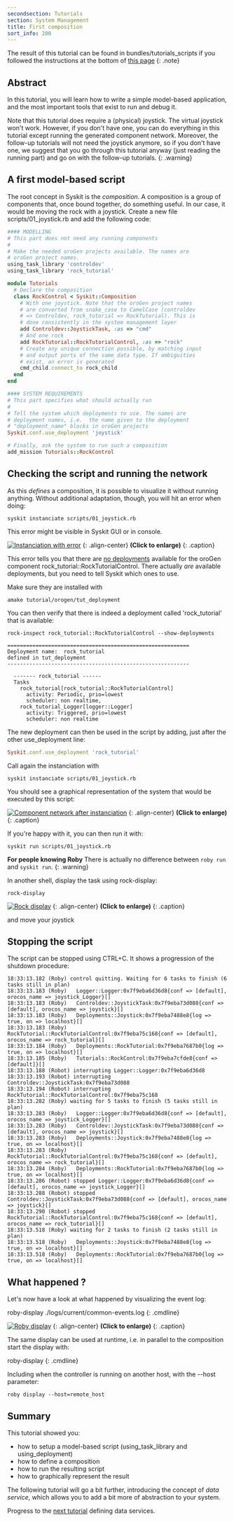 ```yaml
---
secondsection: Tutorials
section: System Management
title: First composition
sort_info: 200
---
```


The result of this tutorial can be found in bundles/tutorials_scripts if you
followed the instructions at the bottom of [this page](../tutorials/index.html)
{: .note}

Abstract
------------
In this tutorial, you will learn how to write a simple model-based application,
and the most important tools that exist to run and debug it.

Note that this tutorial does require a (physical) joystick. The virtual joystick
won't work. However, if you don't have one, you can do everything in this
tutorial except running the generated component network. Moreover, the follow-up
tutorials will not need the joystick anymore, so if you don't have one, we
suggest that you go through this tutorial anyway (just reading the running part)
and go on with the follow-up tutorials.
{: .warning}

A first model-based script
------------
The root concept in Syskit is the _composition_. A
composition is a group of components that, once bound together, do something
useful. In our case, it would be moving the rock with a joystick. Create a new
file scripts/01_joystick.rb and add the following code:

~~~ ruby
#### MODELLING
# This part does not need any running components
#
# Make the needed oroGen projects available. The names are
# oroGen project names.
using_task_library 'controldev'
using_task_library 'rock_tutorial'

module Tutorials
  # Declare the composition
  class RockControl < Syskit::Composition
    # With one joystick. Note that the oroGen project names
    # are converted from snake_case to CamelCase (controldev
    # => Controldev, rock_tutorial => RockTutorial). This is
    # done consistently in the system management layer
    add Controldev::JoystickTask, :as => "cmd"
    # And one rock
    add RockTutorial::RockTutorialControl, :as => "rock"
    # Create any unique connection possible, by matching input
    # and output ports of the same data type. If ambiguities
    # exist, an error is generated
    cmd_child.connect_to rock_child
  end
end

#### SYSTEM REQUIREMENTS
# This part specifies what should actually run
#
# Tell the system which deployments to use. The names are
# deployment names, i.e.  the name given to the deployment
# "deployment_name" blocks in oroGen projects
Syskit.conf.use_deployment 'joystick'

# Finally, ask the system to run such a composition
add_mission Tutorials::RockControl
~~~

Checking the script and running the network
-------------------
As this _defines_ a composition, it is possible to visualize it without
running anything. Without additional adaptation, though, you will hit an error when doing:

~~~
syskit instanciate scripts/01_joystick.rb
~~~

This error might be visible in Syskit GUI or in console. 

[![Instanciation with error](200_instanciate_error_output_thumb.png)](200_instanciate_error_output.png)
{: .align-center}
__(Click to enlarge)__
{: .caption}

This error tells you that there are [no
deployments](../advanced_tutorials/100_deployments.html) available for the
oroGen component rock_tutorial::RockTutorialControl. There actually *are*
available deployments, but you need to tell Syskit which ones to use.

Make sure they are installed with

~~~
amake tutorial/orogen/tut_deployment
~~~

You can then verify that there is indeed a deployment called 'rock_tutorial' that
is available:

~~~
rock-inspect rock_tutorial::RockTutorialControl --show-deployments

==========================================================
Deployment name:  rock_tutorial
defined in tut_deployment
----------------------------------------------------------

  ------- rock_tutorial ------
  Tasks
    rock_tutorial[rock_tutorial::RockTutorialControl]
      activity: Periodic, prio=lowest
      scheduler: non realtime,
    rock_tutorial_Logger[logger::Logger]
      activity: Triggered, prio=lowest
      scheduler: non realtime
~~~

The new deployment can then be used in the script by adding, just after the
other use_deployment line:

~~~ ruby
Syskit.conf.use_deployment 'rock_tutorial'
~~~

Call again the instanciation with

~~~
syskit instanciate scripts/01_joystick.rb
~~~

You should see a graphical representation of the system that would be executed by this script:

[![Component network after instanciation](200_instanciate_output_thumb.png)](200_instanciate_output.png)
{: .align-center}
__(Click to enlarge)__
{: .caption}

If you're happy with it, you can then run it with:

~~~
syskit run scripts/01_joystick.rb
~~~

__For people knowing Roby__ There is actually no difference between `roby run`
and `syskit run`.
{: .warning}

In another shell, display the task using rock-display: 

~~~
rock-display
~~~

[![Rock display](200_rock_display_thumb.png)](200_rock_display.png)
{: .align-center}
__(Click to enlarge)__
{: .caption}

and move your joystick

Stopping the script
-------------------
The script can be stopped using CTRL+C. It shows a progression of the shutdown
procedure:

~~~
18:33:13.182 (Roby) control quitting. Waiting for 6 tasks to finish (6 tasks still in plan)
18:33:13.183 (Roby)   Logger::Logger:0x7f9eba6d36d8{conf => [default], orocos_name => joystick_Logger}[]
18:33:13.183 (Roby)   Controldev::JoystickTask:0x7f9eba73d088{conf => [default], orocos_name => joystick}[]
18:33:13.183 (Roby)   Deployments::Joystick:0x7f9eba7488e8{log => true, on => localhost}[]
18:33:13.183 (Roby)   RockTutorial::RockTutorialControl:0x7f9eba75c168{conf => [default], orocos_name => rock_tutorial}[]
18:33:13.184 (Roby)   Deployments::RockTutorial:0x7f9eba7687b0{log => true, on => localhost}[]
18:33:13.185 (Roby)   Tutorials::RockControl:0x7f9eba7cfde8{conf => [default]}[]
18:33:13.188 (Robot) interrupting Logger::Logger:0x7f9eba6d36d8
18:33:13.193 (Robot) interrupting Controldev::JoystickTask:0x7f9eba73d088
18:33:13.194 (Robot) interrupting RockTutorial::RockTutorialControl:0x7f9eba75c168
18:33:13.282 (Roby) waiting for 5 tasks to finish (5 tasks still in plan)
18:33:13.283 (Roby)   Logger::Logger:0x7f9eba6d36d8{conf => [default], orocos_name => joystick_Logger}[]
18:33:13.283 (Roby)   Controldev::JoystickTask:0x7f9eba73d088{conf => [default], orocos_name => joystick}[]
18:33:13.283 (Roby)   Deployments::Joystick:0x7f9eba7488e8{log => true, on => localhost}[]
18:33:13.283 (Roby)   RockTutorial::RockTutorialControl:0x7f9eba75c168{conf => [default], orocos_name => rock_tutorial}[]
18:33:13.284 (Roby)   Deployments::RockTutorial:0x7f9eba7687b0{log => true, on => localhost}[]
18:33:13.286 (Robot) stopped Logger::Logger:0x7f9eba6d36d8{conf => [default], orocos_name => joystick_Logger}[]
18:33:13.288 (Robot) stopped Controldev::JoystickTask:0x7f9eba73d088{conf => [default], orocos_name => joystick}[]
18:33:13.290 (Robot) stopped RockTutorial::RockTutorialControl:0x7f9eba75c168{conf => [default], orocos_name => rock_tutorial}[]
18:33:13.518 (Roby) waiting for 2 tasks to finish (2 tasks still in plan)
18:33:13.518 (Roby)   Deployments::Joystick:0x7f9eba7488e8{log => true, on => localhost}[]
18:33:13.518 (Roby)   Deployments::RockTutorial:0x7f9eba7687b0{log => true, on => localhost}[]
~~~

What happened ?
---------------
Let's now have a look at what happened by visualizing the event log:

roby-display ./logs/current/common-events.log
{: .cmdline}

[![Roby display](200_roby_display_thumb.png)](200_roby_display.png)
{: .align-center}
__(Click to enlarge)__
{: .caption}

The same display can be used at runtime, i.e. in parallel to the composition start the display with:

roby-display
{: .cmdline}

Including when the controller is running on another host, with the \-\-host
parameter:

~~~
roby display --host=remote_host
~~~

Summary
-------
This tutorial showed you:
 
  * how to setup a model-based script (using_task_library and using_deployment)
  * how to define a composition
  * how to run the resulting script
  * how to graphically represent the result

The following tutorial will go a bit further, introducing the concept of _data
service_, which allows you to add a bit more of abstraction to your system.

Progress to the [next tutorial](300_services.html) defining data services.
